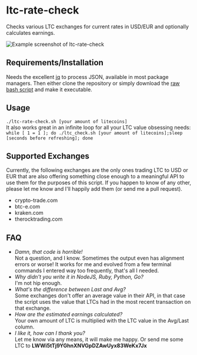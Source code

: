 ltc-rate-check
==============

Checks various LTC exchanges for current rates in USD/EUR and optionally calculates earnings.

![Example screenshot of ltc-rate-check](http://i.imgur.com/Y0WXvBD.png)

Requirements/Installation
-----
Needs the excellent [jq](http://stedolan.github.io/jq/) to process JSON, available in most package managers. Then either clone the repository or simply download the [raw bash script](https://github.com/matrixagent/ltc-rate-check/raw/master/ltc-rate-check.sh) and make it executable.  

Usage
-----
```./ltc-rate-check.sh [your amount of litecoins]```  
It also works great in an infinite loop for all your LTC value obsessing needs: ```while [ 1 = 1 ]; do ./ltc_check.sh [your amount of litecoins];sleep [seconds before refreshing]; done```

Supported Exchanges
-------------------
Currently, the following exchanges are the only ones trading LTC to USD or EUR that are also offering something close enough to a meaningful API to use them for the purposes of this script. If you happen to know of any other, please let me know and I'll happily add them (or send me a pull request).

* crypto-trade.com
* btc-e.com
* kraken.com
* therocktrading.com

FAQ
---
* *Damn, that code is horrible!*  
  Not a question, and I know. Sometimes the output even has alignment errors or worse! It works for me and evolved from a few terminal commands I entered way too frequently, that's all I needed.
* *Why didn't you write it in NodeJS, Ruby, Python, Go?*  
  I'm not hip enough.
* *What's the difference between Last and Avg?*  
  Some exchanges don't offer an average value in their API, in that case the script uses the value that LTCs had in the most recent transaction on that exchange.
* *How are the estimated earnings calculated?*  
  Your own amount of LTC is multiplied with the LTC value in the Avg/Last column.
* *I like it, how can I thank you?*  
  Let me know via any means, it will make me happy. Or send me some LTC to **LWWi5tTj9YGhnXNVGpDZAwUyx83WeKx7Jx**

